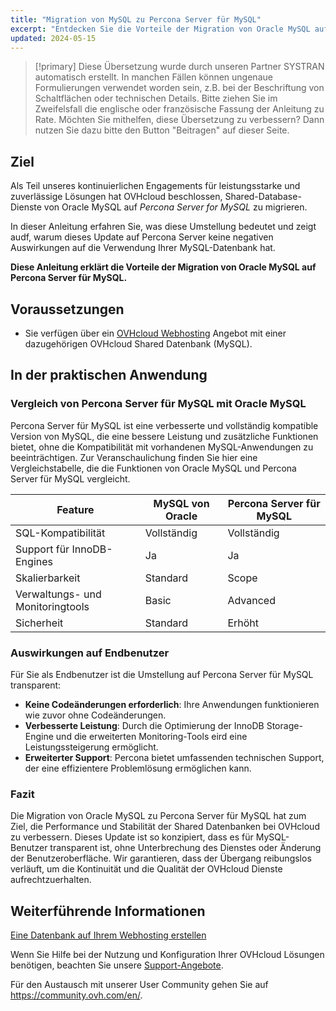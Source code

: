 ```yaml
---
title: "Migration von MySQL zu Percona Server für MySQL"
excerpt: "Entdecken Sie die Vorteile der Migration von Oracle MySQL auf Percona Server für MySQL"
updated: 2024-05-15
---
```


> [!primary]
> Diese Übersetzung wurde durch unseren Partner SYSTRAN automatisch erstellt. In manchen Fällen können ungenaue Formulierungen verwendet worden sein, z.B. bei der Beschriftung von Schaltflächen oder technischen Details. Bitte ziehen Sie im Zweifelsfall die englische oder französische Fassung der Anleitung zu Rate. Möchten Sie mithelfen, diese Übersetzung zu verbessern? Dann nutzen Sie dazu bitte den Button "Beitragen" auf dieser Seite.
>

## Ziel

Als Teil unseres kontinuierlichen Engagements für leistungsstarke und zuverlässige Lösungen hat OVHcloud beschlossen, Shared-Database-Dienste von Oracle MySQL auf *Percona Server for MySQL* zu migrieren.

In dieser Anleitung erfahren Sie, was diese Umstellung bedeutet und zeigt audf, warum dieses Update auf Percona Server keine negativen Auswirkungen auf die Verwendung Ihrer MySQL-Datenbank hat.

**Diese Anleitung erklärt die Vorteile der Migration von Oracle MySQL auf Percona Server für MySQL.**

## Voraussetzungen

- Sie verfügen über ein [OVHcloud Webhosting](/links/web/hosting) Angebot mit einer dazugehörigen OVHcloud Shared Datenbank (MySQL).

## In der praktischen Anwendung

### Vergleich von Percona Server für MySQL mit Oracle MySQL

Percona Server für MySQL ist eine verbesserte und vollständig kompatible Version von MySQL, die eine bessere Leistung und zusätzliche Funktionen bietet, ohne die Kompatibilität mit vorhandenen MySQL-Anwendungen zu beeinträchtigen. Zur Veranschaulichung finden Sie hier eine Vergleichstabelle, die die Funktionen von Oracle MySQL und Percona Server für MySQL vergleicht.

|Feature|MySQL von Oracle|Percona Server für MySQL|
|---|---|---|
|SQL-Kompatibilität|Vollständig|Vollständig|
|Support für InnoDB-Engines|Ja|Ja|
|Skalierbarkeit|Standard|Scope|
|Verwaltungs- und Monitoringtools|Basic|Advanced|
|Sicherheit|Standard|Erhöht|

### Auswirkungen auf Endbenutzer

Für Sie als Endbenutzer ist die Umstellung auf Percona Server für MySQL transparent:

- **Keine Codeänderungen erforderlich**: Ihre Anwendungen funktionieren wie zuvor ohne Codeänderungen.
- **Verbesserte Leistung**: Durch die Optimierung der InnoDB Storage-Engine und die erweiterten Monitoring-Tools eird eine Leistungssteigerung ermöglicht.
- **Erweiterter Support**: Percona bietet umfassenden technischen Support, der eine effizientere Problemlösung ermöglichen kann.

### Fazit

Die Migration von Oracle MySQL zu Percona Server für MySQL hat zum Ziel, die Performance und Stabilität der Shared Datenbanken bei OVHcloud zu verbessern. Dieses Update ist so konzipiert, dass es für MySQL-Benutzer transparent ist, ohne Unterbrechung des Dienstes oder Änderung der Benutzeroberfläche. Wir garantieren, dass der Übergang reibungslos verläuft, um die Kontinuität und die Qualität der OVHcloud Dienste aufrechtzuerhalten.

## Weiterführende Informationen

[Eine Datenbank auf Ihrem Webhosting erstellen](/pages/web_cloud/web_hosting/sql_create_database)

Wenn Sie Hilfe bei der Nutzung und Konfiguration Ihrer OVHcloud Lösungen benötigen, beachten Sie unsere [Support-Angebote](/links/support).

Für den Austausch mit unserer User Community gehen Sie auf <https://community.ovh.com/en/>.
